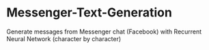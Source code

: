 # Messenger-Text-Generation
Generate messages from Messenger chat (Facebook) with Recurrent Neural Network (character by character)

